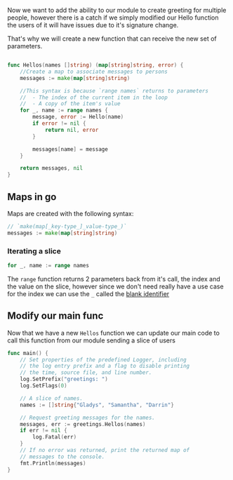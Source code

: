 Now we want to add the ability to our module to create greeting for multiple people, however there is a catch if we simply modified our Hello function the users of it will have issues due to it's signature change.

That's why we will create a new function that can receive the new set of parameters.

```go

func Hellos(names []string) (map[string]string, error) {
	//Create a map to associate messages to persons
	messages := make(map[string]string)

	//This syntax is because `range names` returns to parameters
	//	- The index of the current item in the loop
	//  - A copy of the item's value
	for _, name := range names {
		message, error := Hello(name)
		if error != nil {
			return nil, error
		}

		messages[name] = message
	}

	return messages, nil
}
```

## Maps in go
Maps are created with the following syntax:
```go
// `make(map[_key-type_]_value-type_)`
messages := make(map[string]string)
```

### Iterating a slice
```go
for _, name := range names 
```

The `range` function returns 2 parameters back from it's call, the index and the value on the slice, however since we don't need really have a use case for the index we can use the `_` called the [blank identifier](https://go.dev/doc/effective_go.html#blank)

## Modify our main func

Now that we have a new `Hellos` function we can update our main code to call this function from our module sending a slice of users

```go
func main() {
    // Set properties of the predefined Logger, including
    // the log entry prefix and a flag to disable printing
    // the time, source file, and line number.
    log.SetPrefix("greetings: ")
    log.SetFlags(0)

    // A slice of names.
    names := []string{"Gladys", "Samantha", "Darrin"}

    // Request greeting messages for the names.
    messages, err := greetings.Hellos(names)
    if err != nil {
        log.Fatal(err)
    }
    // If no error was returned, print the returned map of
    // messages to the console.
    fmt.Println(messages)
}
```